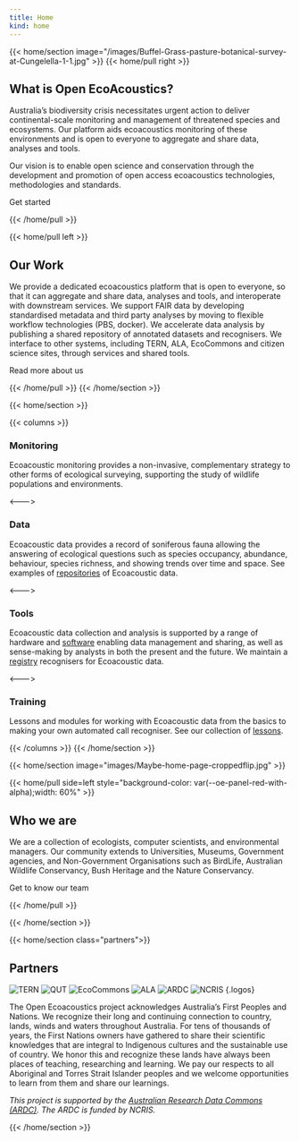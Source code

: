 ```yaml
---
title: Home
kind: home
---
```


{{< home/section image="/images/Buffel-Grass-pasture-botanical-survey-at-Cungelella-1-1.jpg" >}}
{{< home/pull right >}}

## What is Open EcoAcoustics?

Australia’s biodiversity crisis necessitates urgent action to deliver continental-scale
monitoring and management of threatened species and ecosystems. Our platform aids
ecoacoustics monitoring of these environments and is open to everyone to aggregate
and share data, analyses and tools.

Our vision is to enable open science and conservation through the development
and promotion of open access ecoacoustics technologies, methodologies and standards.

<sl-button href="/get-started" variant="default" outline>Get started</sl-button>

{{< /home/pull >}}

{{< home/pull left >}}

## Our Work

We provide a dedicated ecoacoustics platform that is open to everyone, so that
it can aggregate and share data, analyses and tools, and interoperate with
downstream services. We support FAIR data by developing standardised metadata
and third party analyses by moving to flexible workflow technologies (PBS, docker).
We accelerate data analysis by publishing a shared repository of annotated
datasets and recognisers. We interface to other systems, including TERN, ALA,
EcoCommons and citizen science sites, through services and shared tools.

<sl-button href="/about" variant="default" outline>Read more about us</sl-button>

{{< /home/pull >}}
{{< /home/section >}}

{{< home/section >}}

{{< columns >}}

<sl-icon name="mic"></sl-icon>

### Monitoring

Ecoacoustic monitoring provides a non-invasive, complementary strategy to other forms of ecological surveying, supporting the study of wildlife populations and environments.

<--->

<sl-icon name="soundwave"></sl-icon>

### Data

Ecoacoustic data provides a record of soniferous fauna allowing the answering of ecological questions such as species occupancy, abundance, behaviour, species richness, and showing trends over time and space. See examples of [repositories](/resources/software/repositories/) of Ecoacoustic data.

<--->

<sl-icon name="gear"></sl-icon>

### Tools

Ecoacoustic data collection and analysis is supported by a range of hardware and [software](/resources/software)
enabling data management and sharing, as well as sense-making by analysts in both the present and the future.
We maintain a [registry](/resources/registry) recognisers for Ecoacoustic data.

<--->

<sl-icon name="journals"></sl-icon>

### Training

Lessons and modules for working with Ecoacoustic data from the basics to making your own automated call recogniser. See our collection of [lessons](/resources/lessons/).

{{< /columns >}}
{{< /home/section >}}

{{< home/section image="images/Maybe-home-page-croppedflip.jpg" >}}

{{< home/pull side=left style="background-color: var(--oe-panel-red-with-alpha);width: 60%" >}}

## Who we are

We are a collection of ecologists, computer scientists, and environmental
managers. Our community extends to Universities, Museums, Government agencies,
and Non-Government Organisations such as BirdLife, Australian Wildlife Conservancy,
Bush Heritage and the Nature Conservancy.

<sl-button href="/about#team" variant="default" outline>Get to know our team</sl-button>

{{< /home/pull >}}

{{< /home/section >}}

{{< home/section  class="partners">}}

 <div>

## Partners


![TERN](/images/TERN-web-Logo-Primary-RGB-150x150.png)
![QUT](/images/QUT-logo-–-Blue-–-RGB-–-PNG-110x110.png)
![EcoCommons](/images/EcoCommons-LogoIcon@4x2-140x95.png)
![ALA](/images/ALA_Logo_Stacked_RGB-300x110.png)
![ARDC](/images/ARDC_logo_RGB-250x82.png)
![NCRIS](/images/NCRIS-PROVIDER-170x120.png)
{.logos}

</div>
<div>

The Open Ecoacoustics project acknowledges Australia’s First Peoples and
Nations. We recognize their long and continuing connection to country, lands,
winds and waters throughout Australia.  For tens of thousands of years, the
First Nations owners have gathered to share their scientific knowledges that are
integral to Indigenous cultures and the sustainable use of country. We honor
this and recognize these lands have always been places of teaching, researching
and learning.  We pay our respects to all Aboriginal and Torres Strait Islander
peoples and we welcome opportunities to learn from them and share our learnings.

_This project is supported by the [Australian Research Data Commons
(ARDC)](https://ardc.edu.au/project/open-ecoacoustics/). The ARDC is funded by NCRIS._

</div>

{{< /home/section >}}
